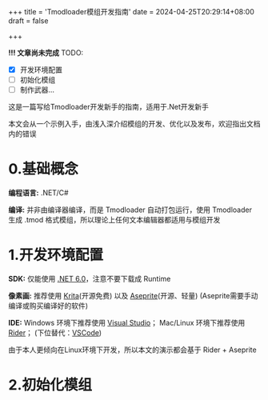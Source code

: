 +++
title = 'Tmodloader模组开发指南'
date = 2024-04-25T20:29:14+08:00
draft = false

+++

**!!! 文章尚未完成**
TODO:

- [x] 开发环境配置
- [ ] 初始化模组
- [ ] 制作武器...

这是一篇写给Tmodloader开发新手的指南，适用于.Net开发新手

本文会从一个示例入手，由浅入深介绍模组的开发、优化以及发布，欢迎指出文档内的错误

# 0.基础概念

**编程语言:** .NET/C#

**编译:** 并非由编译器编译，而是 Tmodloader 自动打包运行，使用 Tmodloader 生成 .tmod 格式模组，所以理论上任何文本编辑器都适用与模组开发

# 1.开发环境配置

**SDK:** 仅能使用 [.NET 6.0](https://dotnet.microsoft.com/en-us/download/dotnet/6.0)，注意不要下载成 Runtime

**像素画:** 推荐使用 [Krita](https://krita.org/en/download/)(开源免费) 以及 [Aseprite](https://github.com/aseprite/aseprite)(开源、轻量) (Aseprite需要手动编译或购买编译好的软件)

**IDE:** Windows 环境下推荐使用 [Visual Studio](https://visualstudio.microsoft.com/downloads/)； Mac/Linux 环境下推荐使用 [Rider](https://www.jetbrains.com/rider/download)； (下位替代：[VSCode](https://code.visualstudio.com/Download))

由于本人更倾向在Linux环境下开发，所以本文的演示都会基于 Rider + Aseprite

# 2.初始化模组
